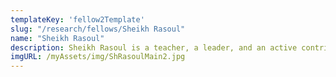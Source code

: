 ```yaml
---
templateKey: 'fellow2Template'
slug: "/research/fellows/Sheikh Rasoul"
name: "Sheikh Rasoul"
description: Sheikh Rasoul is a teacher, a leader, and an active contributor to the community. He currently serves as the principal at ISNA High School. Shiekh Rasoul has memorized the Qur’an and conveys his knowledge through khutbas and halaqas at various mosques within the GTA.
imgURL: /myAssets/img/ShRasoulMain2.jpg
---
```



